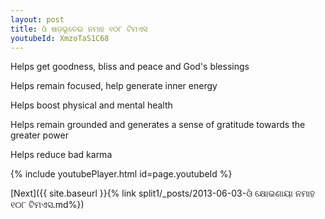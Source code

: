 ```yaml
---
layout: post
title: ଓଁ ଷଡ଼ଭୂତେଇ ନମାହ ୧୦୮ ଟିମଏସ
youtubeId: XmzoTaS1C68
---
```

 
 
Helps get goodness, bliss and peace and God's blessings
 
Helps remain focused, help generate inner energy 
 
Helps boost physical and mental health 
 
Helps remain grounded and generates a sense of gratitude towards the greater power 
 
Helps reduce bad karma
 
 
 
 


{% include youtubePlayer.html id=page.youtubeId %}
 
[Next]({{ site.baseurl }}{% link  split1/_posts/2013-06-03-ଓଁ କ୍ଷୋଭଣାୟା ନମାହ ୧୦୮ ଟିମଏସ.md%})
 
